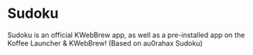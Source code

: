 # Sudoku
Sudoku is an official KWebBrew app, as well as a pre-installed app on the Koffee Launcher & KWebBrew! (Based on au0rahax Sudoku)
